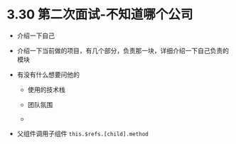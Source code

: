 # 3.30 第二次面试-不知道哪个公司

- 介绍一下自己

- 介绍一下当前做的项目，有几个部分，负责那一块，详细介绍一下自己负责的模块

- 有没有什么想要问他的

  - 使用的技术栈

  - 团队氛围
  - 

- 父组件调用子组件  `this.$refs.[child].method`

